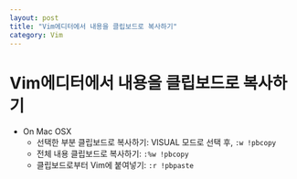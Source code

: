 ```yaml
---
layout: post
title: "Vim에디터에서 내용을 클립보드로 복사하기"
category: Vim
---
```


# Vim에디터에서 내용을 클립보드로 복사하기

- On Mac OSX
	- 선택한 부분 클립보드로 복사하기: VISUAL 모드로 선택 후, ```:w !pbcopy```
	- 전체 내용 클립보드로 복사하기: ```:%w !pbcopy```
	- 클립보드로부터 Vim에 붙여넣기: ```:r !pbpaste```
